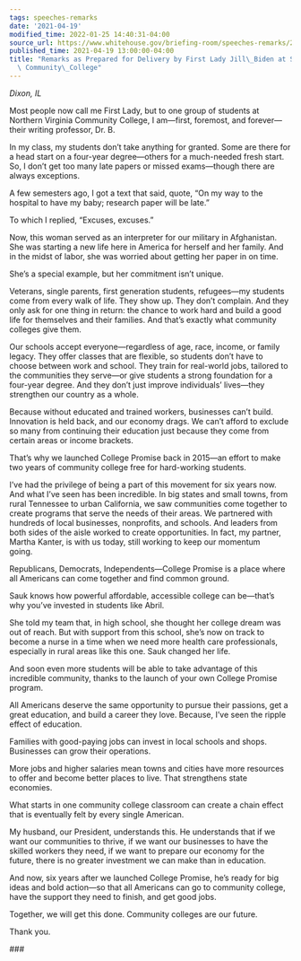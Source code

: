 ```yaml
---
tags: speeches-remarks
date: '2021-04-19'
modified_time: 2022-01-25 14:40:31-04:00
source_url: https://www.whitehouse.gov/briefing-room/speeches-remarks/2021/04/19/remarks-as-prepared-for-delivery-by-first-lady-jill-biden-at-sauk-valley-community-college/
published_time: 2021-04-19 13:00:00-04:00
title: "Remarks as Prepared for Delivery by First Lady Jill\_Biden at Sauk Valley\
  \ Community\_College"
---
```

 
*Dixon, IL*

Most people now call me First Lady, but to one group of students at
Northern Virginia Community College, I am—first, foremost, and
forever—their writing professor, Dr. B.  

In my class, my students don’t take anything for granted. Some are there
for a head start on a four-year degree—others for a much-needed fresh
start. So, I don’t get too many late papers or missed exams—though there
are always exceptions.  

A few semesters ago, I got a text that said, quote, “On my way to the
hospital to have my baby; research paper will be late.”  

To which I replied, “Excuses, excuses.” 

Now, this woman served as an interpreter for our military in
Afghanistan. She was starting a new life here in America for herself and
her family. And in the midst of labor, she was worried about getting her
paper in on time.   

She’s a special example, but her commitment isn’t unique.  

Veterans, single parents, first generation students, refugees—my
students come from every walk of life. They show up. They don’t
complain. And they only ask for one thing in return: the chance to work
hard and build a good life for themselves and their families. And that’s
exactly what community colleges give them.  

Our schools accept everyone—regardless of age, race, income, or family
legacy. They offer classes that are flexible, so students don’t have to
choose between work and school. They train for real-world jobs, tailored
to the communities they serve—or give students a strong foundation for a
four-year degree. And they don’t just improve individuals’ lives—they
strengthen our country as a whole.  

Because without educated and trained workers, businesses can’t build.
Innovation is held back, and our economy drags. We can’t afford to
exclude so many from continuing their education just because they come
from certain areas or income brackets.  

That’s why we launched College Promise back in 2015—an effort to make
two years of community college free for hard-working students.  

I’ve had the privilege of being a part of this movement for six years
now. And what I’ve seen has been incredible. In big states and small
towns, from rural Tennessee to urban California, we saw communities come
together to create programs that serve the needs of their areas. We
partnered with hundreds of local businesses, nonprofits, and schools.
And leaders from both sides of the aisle worked to create
opportunities. In fact, my partner, Martha Kanter, is with us today,
still working to keep our momentum going.   

Republicans, Democrats, Independents—College Promise is a place where
all Americans can come together and find common ground.  

Sauk knows how powerful affordable, accessible college can be—that’s why
you’ve invested in students like Abril.   

She told my team that, in high school, she thought her college dream was
out of reach. But with support from this school, she’s now on track to
become a nurse in a time when we need more health care professionals,
especially in rural areas like this one. Sauk changed her life.  

And soon even more students will be able to take advantage of this
incredible community, thanks to the launch of your own College Promise
program.  

All Americans deserve the same opportunity to pursue their passions, get
a great education, and build a career they love. Because, I’ve seen the
ripple effect of education.  

Families with good-paying jobs can invest in local schools and shops.
Businesses can grow their operations.  

More jobs and higher salaries mean towns and cities have more resources
to offer and become better places to live. That strengthens state
economies.  

What starts in one community college classroom can create a chain effect
that is eventually felt by every single American. 

My husband, our President, understands this. He understands that if we
want our communities to thrive, if we want our businesses to have the
skilled workers they need, if we want to prepare our economy for the
future, there is no greater investment we can make than in education.  

And now, six years after we launched College Promise, he’s ready for big
ideas and bold action—so that all Americans can go to community college,
have the support they need to finish, and get good jobs. 

Together, we will get this done. Community colleges are our future.  

Thank you.    

\### 
